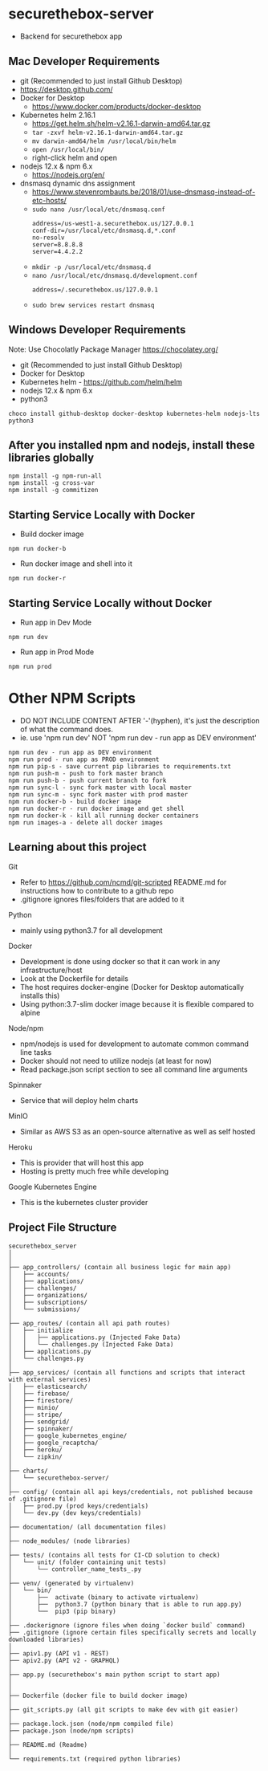 # securethebox-server
- Backend for securethebox app

## Mac Developer Requirements
- git (Recommended to just install Github Desktop)
 - https://desktop.github.com/
- Docker for Desktop
  - https://www.docker.com/products/docker-desktop
- Kubernetes helm 2.16.1
  - https://get.helm.sh/helm-v2.16.1-darwin-amd64.tar.gz
  - ```tar -zxvf helm-v2.16.1-darwin-amd64.tar.gz```
  - ```mv darwin-amd64/helm /usr/local/bin/helm```
  - ```open /usr/local/bin/```
  - right-click helm and open
- nodejs 12.x & npm 6.x
  - https://nodejs.org/en/
- dnsmasq dynamic dns assignment
  - https://www.stevenrombauts.be/2018/01/use-dnsmasq-instead-of-etc-hosts/
  - ```sudo nano /usr/local/etc/dnsmasq.conf```
    ``` 
    address=/us-west1-a.securethebox.us/127.0.0.1
    conf-dir=/usr/local/etc/dnsmasq.d,*.conf
    no-resolv
    server=8.8.8.8
    server=4.4.2.2
    ```
  - ```mkdir -p /usr/local/etc/dnsmasq.d```
  - ```nano /usr/local/etc/dnsmasq.d/development.conf```
    ```
    address=/.securethebox.us/127.0.0.1
    ```
  - ```sudo brew services restart dnsmasq```

## Windows Developer Requirements
Note: Use Chocolatly Package Manager https://chocolatey.org/
- git (Recommended to just install Github Desktop)
- Docker for Desktop
- Kubernetes helm - https://github.com/helm/helm
- nodejs 12.x & npm 6.x
- python3
```
choco install github-desktop docker-desktop kubernetes-helm nodejs-lts python3
```

## After you installed npm and nodejs, install these libraries globally

```
npm install -g npm-run-all
npm install -g cross-var
npm install -g commitizen
```

## Starting Service Locally with Docker
- Build docker image
```
npm run docker-b
```
- Run docker image and shell into it
```
npm run docker-r
```

## Starting Service Locally without Docker
- Run app in Dev Mode
```
npm run dev
```
- Run app in Prod Mode
```
npm run prod
```

# Other NPM Scripts
- DO NOT INCLUDE CONTENT AFTER '-'(hyphen), it's just the description of what the command does.
- ie. use 'npm run dev' NOT 'npm run dev - run app as DEV environment'
```
npm run dev - run app as DEV environment
npm run prod - run app as PROD environment
npm run pip-s - save current pip libraries to requirements.txt
npm run push-m - push to fork master branch
npm run push-b - push current branch to fork
npm run sync-l - sync fork master with local master
npm run sync-m - sync fork master with prod master
npm run docker-b - build docker image
npm run docker-r - run docker image and get shell
npm run docker-k - kill all running docker containers
npm run images-a - delete all docker images
```

## Learning about this project
Git
- Refer to https://github.com/ncmd/git-scripted README.md for instructions how to contribute to a github repo
- .gitignore ignores files/folders that are added to it

Python
- mainly using python3.7 for all development

Docker
- Development is done using docker so that it can work in any infrastructure/host
- Look at the Dockerfile for details
- The host requires docker-engine (Docker for Desktop automatically installs this)
- Using python:3.7-slim docker image because it is flexible compared to alpine

Node/npm
- npm/nodejs is used for development to automate common command line tasks
- Docker should not need to utilize nodejs (at least for now)
- Read package.json script section to see all command line arguments

Spinnaker
- Service that will deploy helm charts

MinIO
- Similar as AWS S3 as an open-source alternative as well as self hosted

Heroku
- This is provider that will host this app
- Hosting is pretty much free while developing

Google Kubernetes Engine
- This is the kubernetes cluster provider

## Project File Structure
```
securethebox_server
│
│
├── app_controllers/ (contain all business logic for main app)
│   ├── accounts/
│   ├── applications/
│   ├── challenges/
│   ├── organizations/
│   ├── subscriptions/
│   └── submissions/
│
├── app_routes/ (contain all api path routes)
│   ├── initialize
│   │   ├── applications.py (Injected Fake Data)
│   │   └── challenges.py (Injected Fake Data)
│   ├── applications.py
│   └── challenges.py
│
├── app_services/ (contain all functions and scripts that interact with external services)
│   ├── elasticsearch/
│   ├── firebase/
│   ├── firestore/
│   ├── minio/
│   ├── stripe/
│   ├── sendgrid/
│   ├── spinnaker/
│   ├── google_kubernetes_engine/
│   ├── google_recaptcha/
│   ├── heroku/
│   └── zipkin/
│
├── charts/ 
│   └── securethebox-server/
│
├── config/ (contain all api keys/credentials, not published because of .gitignore file)
│   ├── prod.py (prod keys/credentials)
│   └── dev.py (dev keys/credentials)
│
├── documentation/ (all documentation files)
│
├── node_modules/ (node libraries)
│
├── tests/ (contains all tests for CI-CD solution to check)
│   └── unit/ (folder containing unit tests)
│       └── controller_name_tests_.py
│
├── venv/ (generated by virtualenv)
│   └── bin/
│       ├──  activate (binary to activate virtualenv)
│       ├──  python3.7 (python binary that is able to run app.py)
│       └──  pip3 (pip binary)
│
├── .dockerignore (ignore files when doing `docker build` command)
├── .gitignore (ignore certain files specifically secrets and locally downloaded libraries)
│
├── apiv1.py (API v1 - REST)
├── apiv2.py (API v2 - GRAPHQL)
│
├── app.py (securethebox's main python script to start app)
│
│
├── Dockerfile (docker file to build docker image)
│
├── git_scripts.py (all git scripts to make dev with git easier)
│
├── package.lock.json (node/npm compiled file)
├── package.json (node/npm scripts)
│
├── README.md (Readme)
│
└── requirements.txt (required python libraries)
```

